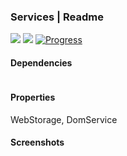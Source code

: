 ### Services | Readme

[![](https://img.shields.io/badge/Main-readme-white)](../readme.md)
[![](https://img.shields.io/badge/usage-orange)](usage.md)
[![Progress](https://img.shields.io/badge/Demo-blue)](https://krsln.github.io/Showcase/Libraries/Utils/Services)

#### Dependencies

```shell
```

#### Properties

WebStorage, DomService

#### Screenshots
